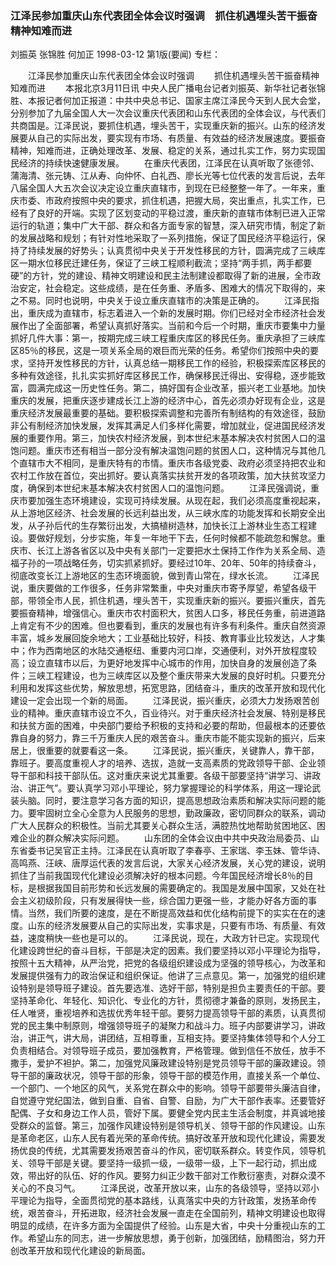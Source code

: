 ### 江泽民参加重庆山东代表团全体会议时强调　抓住机遇埋头苦干振奋精神知难而进
刘振英  张锦胜  何加正
1998-03-12
第1版(要闻)
专栏：

　　江泽民参加重庆山东代表团全体会议时强调
　　抓住机遇埋头苦干振奋精神知难而进
　　本报北京3月11日讯  中央人民广播电台记者刘振英、新华社记者张锦胜、本报记者何加正报道：中共中央总书记、国家主席江泽民今天到人民大会堂，分别参加了九届全国人大一次会议重庆代表团和山东代表团的全体会议，与代表们共商国是。江泽民说，要抓住机遇，埋头苦干，实现重庆新的振兴。山东的经济发展要从自己的实际出发，要实现有市场、有质量、有效益的经济发展速度。要振奋精神，知难而进，正确处理改革、发展、稳定的关系，通过扎实工作，努力实现国民经济的持续快速健康发展。
　　在重庆代表团，江泽民在认真听取了张德邻、蒲海清、张元铸、江从寿、向仲怀、白礼西、廖长光等七位代表的发言后说，去年八届全国人大五次会议决定设立重庆直辖市，到现在已经整整一年了。一年来，重庆市委、市政府按照中央的要求，抓住机遇，把握大局，突出重点，扎实工作，已经有了良好的开端。实现了区划变动的平稳过渡，重庆新的直辖市体制已进入正常运行的轨道；集中广大干部、群众和各方面专家的智慧，深入研究市情，制定了新的发展战略和规划；有针对性地采取了一系列措施，保证了国民经济平稳运行，保持了持续发展的好势头；认真贯彻中央关于开发性移民的方针，圆满完成了三峡库区一期水位移民迁建任务，保证了三峡工程顺利截流；坚持“两手抓，两手都要硬”的方针，党的建设、精神文明建设和民主法制建设都取得了新的进展，全市政治安定，社会稳定。这些成绩，是在任务重、矛盾多、困难大的情况下取得的，来之不易。同时也说明，中央关于设立重庆直辖市的决策是正确的。
　　江泽民指出，重庆成为直辖市，标志着进入一个新的发展时期。你们已经对全市经济社会发展作出了全面部署，希望认真抓好落实。当前和今后一个时期，重庆市要集中力量抓好几件大事：第一，按期完成三峡工程重庆库区的移民任务。重庆承担了三峡库区85％的移民，这是一项关系全局的艰巨而光荣的任务。希望你们按照中央的要求，坚持开发性移民的方针，认真总结一期移民工作的经验，积极探索库区移民的多种有效途径，扎扎实实抓好库区移民工作，确保移民迁得出、安得稳，逐步能致富，圆满完成这一历史性任务。第二，搞好国有企业改革，振兴老工业基地。加快重庆的发展，把重庆逐步建成长江上游的经济中心，首先必须办好现有企业，这是重庆经济发展最重要的基础。要积极探索调整和完善所有制结构的有效途径，鼓励非公有制经济加快发展，发挥其满足人们多样化需要，增加就业，促进国民经济发展的重要作用。第三，加快农村经济发展，到本世纪末基本解决农村贫困人口的温饱问题。重庆市还有相当一部分没有解决温饱问题的贫困人口，这种情况与其他几个直辖市大不相同，是重庆特有的市情。重庆市各级党委、政府必须坚持把农业和农村工作放在首位，突出抓好。要认真落实扶贫开发的各项政策，加大扶贫攻坚力度，确保到本世纪末基本解决农村贫困人口的温饱问题。
　　江泽民强调说，重庆市要加强生态环境建设，实现可持续发展。从现在起，我们必须高度重视起来，从上游地区经济、社会发展的长远利益出发，从三峡水库的功能发挥和长期安全出发，从子孙后代的生存繁衍出发，大搞植树造林，加快长江上游林业生态工程建设。要做好规划，分步实施，年复一年地干下去，任何时候都不能疏忽和懈怠。重庆市、长江上游各省区以及中央有关部门一定要把水土保持工作作为关系全局、造福子孙的一项战略任务，切实抓紧抓好。要经过10年、20年、50年的持续奋斗，彻底改变长江上游地区的生态环境面貌，做到青山常在，绿水长流。
　　江泽民说，重庆要做的工作很多，任务非常繁重，中央对重庆市寄予厚望，希望各级干部，带领全市人民，抓住机遇，埋头苦干，实现重庆新的振兴。要振兴重庆，首先要振奋精神，增强信心。重庆市农村面积大，贫困人口多，移民任务重，前进道路上肯定有不少的困难。但也要看到，重庆的发展也有许多有利条件。重庆自然资源丰富，城乡发展回旋余地大；工业基础比较好，科技、教育事业比较发达，人才集中；作为西南地区的水陆交通枢纽、重要内河口岸，交通便利，对外开放程度较高；设立直辖市以后，为更好地发挥中心城市的作用，加快自身的发展创造了条件；三峡工程建设，也为三峡库区以及整个重庆带来大发展的良好时机。只要充分利用和发挥这些优势，解放思想，拓宽思路，团结奋斗，重庆的改革开放和现代化建设一定会出现一个新的局面。
　　江泽民说，振兴重庆，必须大力发扬艰苦创业的精神。重庆直辖市设立不久，百业待兴。对于重庆经济社会发展、特别是移民和扶贫方面的困难，中央部门要给予积极的支持和必要的帮助，但最根本的还要依靠自身的努力，靠三千万重庆人民的艰苦奋斗。重庆市能不能实现新的振兴，后来居上，很重要的就要看这一条。
　　江泽民说，振兴重庆，关键靠人，靠干部，靠班子。要高度重视人才的培养、选拔，造就一支高素质的党政领导干部、企业领导干部和科技干部队伍。这对重庆来说尤其重要。各级干部要坚持“讲学习、讲政治、讲正气”。要认真学习邓小平理论，努力掌握理论的科学体系，用这一理论武装头脑。同时，要注意学习各方面的知识，提高思想政治素质和解决实际问题的能力。要牢固树立全心全意为人民服务的思想，勤政廉政，密切同群众的联系，调动广大人民群众的积极性。当前尤其要关心群众生活，满腔热忱地帮助贫困地区、困难企业的群众解决实际问题。
　　山东团的全体会议由中共中央政治局委员、山东省委书记吴官正主持。江泽民在认真听取了李春亭、王家瑞、李玉妹、管华诗、高鸣燕、汪峡、唐厚运代表的发言后说，大家关心经济发展，关心党的建设，说明抓住了当前我国现代化建设必须解决好的根本问题。今年国民经济增长8％的目标，是根据我国目前形势和长远发展的需要确定的。我国是发展中国家，又处在社会主义初级阶段，只有发展得快一些，综合国力更强一些，才能办好各方面的事情。当然，我们所要的速度，是在不断提高效益和优化结构前提下的实实在在的速度。山东的经济发展要从自己的实际出发，实事求是，只要有市场、有质量、有效益，速度稍快一些也是可以的。
　　江泽民说，现在，大政方针已定。实现现代化建设跨世纪的奋斗目标，干部是决定的因素。我们要坚持以邓小平理论为指导，按照十五大精神，从严治党，把党的各级组织建设成为坚强的领导核心，为改革和发展提供强有力的政治保证和组织保证。他讲了三点意见。第一，加强党的组织建设特别是领导班子建设。首先要选准、选好干部，特别是担负主要责任的干部。要坚持革命化、年轻化、知识化、专业化的方针，贯彻德才兼备的原则，发扬民主，任人唯贤，重视培养和选拔优秀年轻干部。要努力提高领导干部的素质，认真贯彻党的民主集中制原则，增强领导班子的凝聚力和战斗力。班子内部要讲学习，讲政治，讲正气，讲大局，讲团结，互相尊重，互相支持。要坚持集体领导和个人分工负责相结合。对领导班子成员，要加强教育，严格管理。做到信任不放任，放手不撒手，爱护不袒护。第二，加强党风廉政建设特别是党员领导干部的廉政建设。领导干部的廉政状况，领导干部的形象，领导干部的模范作用，直接关系一个单位、一个部门、一个地区的风气，关系党在群众中的影响。领导干部要带头廉洁自律，自觉遵守党纪国法，做到自重、自省、自警、自励，为广大干部作表率。还要管好配偶、子女和身边工作人员，管好下属。要健全党内民主生活会制度，并真诚地接受群众的监督。第三，加强作风建设特别是领导机关、领导干部的作风建设。山东是革命老区，山东人民有着光荣的革命传统。搞好改革开放和现代化建设，需要发扬优良的传统，尤其需要发扬艰苦奋斗的作风，密切联系群众。转变作风，领导机关、领导干部是关键。要坚持一级抓一级，一级带一级，上下一起行动，抓出成效，带出好的队伍、好的作风。要努力纠正少数干部对工作敷衍塞责，对群众漠不关心的不良习气。
　　江泽民说，改革开放以来，山东的各级领导，坚持以邓小平理论为指导，全面贯彻党的基本路线，认真落实中央的方针政策，发扬革命传统，艰苦奋斗，开拓进取，经济社会发展一直走在全国前列，精神文明建设也取得明显的成绩，在许多方面为全国提供了经验。山东是大省，中央十分重视山东的工作。希望山东的同志，进一步解放思想，勇于创新，加强团结，励精图治，努力开创改革开放和现代化建设的新局面。
